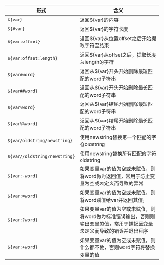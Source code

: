 |形式|含义|
|--- |----|
| `${var}`|返回${var}的内容|
| `${#var}`|返回${var}的字符长度|
| `${var:offset}`|返回${var}从位置offset之后开始提取字符至结束|
| `${var:offset:length}`|返回${var}从offset之后，提取长度为length的字符|
| `${var#word}`|返回从${var}开头开始删除最短匹配的word子符串|
| `${var##word}`|返回从${var}开头开始删除最长匹配的word子符串|
| `${var%word}`|返回从${var}结尾开始删除最短匹配的word子符串|
| `${var%%word}`|返回从${var}结尾开始删除最长匹配的word子符串|
| `${var/oldstring/newstring}`|使用newstring替换第一个匹配的字符oldstring|
| `${var//oldstring/newstring}`|使用newstring替换所有匹配的字符oldstring
| `${var:-word}`|如果变量var的值为空或未赋值，则将word做为返回值，常用于防止变量为空或未定义而导致的异常|
| `${var:=word}`|如果变量var的值为空或未赋值，则将word赋值给var并返回其值。|
| `${var:?word}`|如果变量var的值为空或未赋值，则将word做为标准错误输出，否则则输出变量的值，常用于捕捉因变量未定义而导致的错误并退出程序|
| `${var:+word}`|如果变量var的值为空或未赋值，则什么都不做，否则word字符将替换变量的值|

